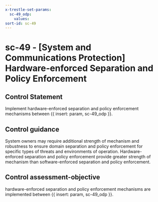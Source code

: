 ```yaml
---
x-trestle-set-params:
  sc-49_odp:
    values:
sort-id: sc-49
---
```


# sc-49 - \[System and Communications Protection\] Hardware-enforced Separation and Policy Enforcement

## Control Statement

Implement hardware-enforced separation and policy enforcement mechanisms between {{ insert: param, sc-49_odp }}.

## Control guidance

System owners may require additional strength of mechanism and robustness to ensure domain separation and policy enforcement for specific types of threats and environments of operation. Hardware-enforced separation and policy enforcement provide greater strength of mechanism than software-enforced separation and policy enforcement.

## Control assessment-objective

hardware-enforced separation and policy enforcement mechanisms are implemented between {{ insert: param, sc-49_odp }}.
